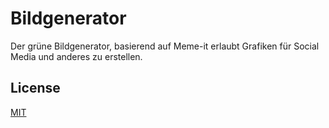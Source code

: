 # Bildgenerator

Der grüne Bildgenerator, basierend auf Meme-it erlaubt Grafiken für Social Media und anderes zu erstellen.

## License
[MIT](LICENSE)
